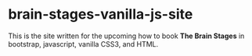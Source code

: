 # brain-stages-vanilla-js-site

This is the site written for the upcoming how to book **The Brain Stages** in bootstrap, javascript, vanilla CSS3, and HTML.

